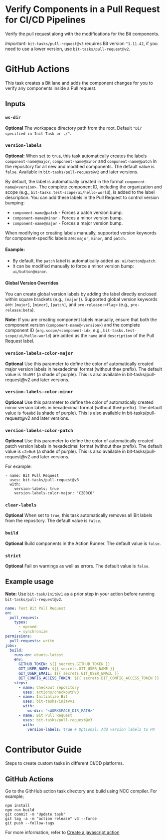 # Verify Components in a Pull Request for CI/CD Pipelines

Verify the pull request along with the modifications for the Bit components.

*Important*: `bit-tasks/pull-request@v3` requires Bit version `^1.11.42`, if you need to use a lower version, use `bit-tasks/pull-request@v2`.

# GitHub Actions

This task creates a Bit lane and adds the component changes for you to verify any components inside a Pull request.

## Inputs

### `ws-dir`

**Optional** The workspace directory path from the root. Default `"Dir specified in Init Task or ./"`.

### `version-labels`

**Optional:** When set to `true`, this task automatically creates the labels `component-name@major`, `component-name@minor` and `component-name@patch` in the repository for all new and modified components. The default value is `false`. Available in `bit-tasks/pull-request@v2` and later versions.

By default, the label is automatically created in the format `component-name@<version>`. The complete component ID, including the organization and scope (e.g., `bit-tasks.test-scope/ui/hello-world`), is added to the label description. You can add these labels in the Pull Request to control version bumping:

- `component-name@patch` - Forces a patch version bump.
- `component-name@minor` - Forces a minor version bump.
- `component-name@major` - Forces a major version bump.

When modifying or creating labels manually, supported version keywords for component-specific labels are: `major`, `minor`, and `patch`.

#### Example:

- By default, the `patch` label is automatically added as: `ui/button@patch`.
- It can be modified manually to force a minor version bump: `ui/button@minor`.

#### Global Version Overrides

You can create global version labels by adding the label directly enclosed within square brackets (e.g., `[major]`). Supported global version keywords are: `[major]`, `[minor]`, `[patch]`, and `pre-release:<flag>` (e.g., `pre-release:beta`).

**Note:** If you are creating component labels manually, ensure that both the component version (`component-name@<version>`) and the complete component ID (`org.scope/<component-id>`, e.g., `bit-tasks.test-scope/ui/hello-world`) are added as the `name` and `description` of the Pull Request label.

### `version-labels-color-major`

**Optional** Use this parameter to define the color of automatically created major version labels in hexadecimal format (without the`#` prefix). The default value is `f0a09f` (a shade of purple). This is also available in bit-tasks/pull-request@v2 and later versions.

### `version-labels-color-minor`

**Optional** Use this parameter to define the color of automatically created minor version labels in hexadecimal format (without the`#` prefix). The default value is `f0e8bd` (a shade of purple). This is also available in bit-tasks/pull-request@v2 and later versions.

### `version-labels-color-patch`

**Optional** Use this parameter to define the color of automatically created patch version labels in hexadecimal format (without the`#` prefix). The default value is `c2e0c6` (a shade of purple). This is also available in bit-tasks/pull-request@v2 and later versions.

For example:

```
- name: Bit Pull Request
  uses: bit-tasks/pull-request@v3
  with:
    version-labels: true
    version-labels-color-major: 'C2E0C6'
```

### `clear-labels`

**Optional** When set to `true`, this task automatically removes all Bit labels from the repository. The default value is `false`.

### `build`

**Optional** Build components in the Action Runner. The default value is `false`.

### `strict`

**Optional** Fail on warnings as well as errors. The default value is `false`.

## Example usage

**Note:** Use `bit-task/init@v1` as a prior step in your action before running `bit-tasks/pull-request@v2`.

```yaml
name: Test Bit Pull Request
on:
  pull_request:
    types:
      - opened
      - synchronize
permissions:
  pull-requests: write
jobs:
  build:
    runs-on: ubuntu-latest
    env:
      GITHUB_TOKEN: ${{ secrets.GITHUB_TOKEN }}
      GIT_USER_NAME: ${{ secrets.GIT_USER_NAME }}
      GIT_USER_EMAIL: ${{ secrets.GIT_USER_EMAIL }}
      BIT_CONFIG_ACCESS_TOKEN: ${{ secrets.BIT_CONFIG_ACCESS_TOKEN }}
    steps:
      - name: Checkout repository
        uses: actions/checkout@v3
      - name: Initialize Bit
        uses: bit-tasks/init@v1
        with:
          ws-dir: "<WORKSPACE_DIR_PATH>"
      - name: Bit Pull Request
        uses: bit-tasks/pull-request@v3
        with:
          version-labels: true # Optional: Add version labels to PR
```

# Contributor Guide

Steps to create custom tasks in different CI/CD platforms.

## GitHub Actions

Go to the GithHub action task directory and build using NCC compiler. For example;

```
npm install
npm run build
git commit -m "Update task"
git tag -a -m "action release" v3 --force
git push --follow-tags
```

For more information, refer to [Create a javascript action](https://docs.github.com/en/actions/creating-actions/creating-a-javascript-action)
